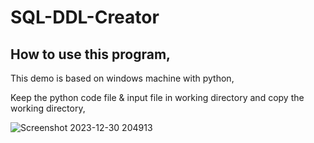 # SQL-DDL-Creator

## How to use this program,

This demo is based on windows machine with python,

Keep the python code file & input file in working directory and copy the working directory,

![Screenshot 2023-12-30 204913](https://github.com/Arulrajgopal/SQL-DDL-Creator/assets/122370244/dbb7358b-5372-429f-b997-b9415db281da)
